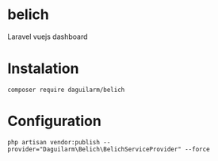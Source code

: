 # belich
Laravel vuejs dashboard

# Instalation

`composer require daguilarm/belich`

# Configuration 

`php artisan vendor:publish --provider="Daguilarm\Belich\BelichServiceProvider" --force`
